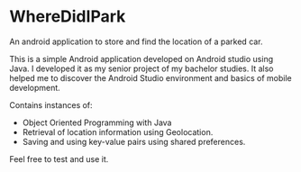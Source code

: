 # WhereDidIPark
An android application to store and find the location of a parked car.

This is a simple Android application developed on Android studio using Java. I developed it as my senior project of my bachelor studies.
It also helped me to discover the Android Studio environment and basics of mobile development.

Contains instances of:
- Object Oriented Programming with Java
- Retrieval of location information using Geolocation.
- Saving and using key-value pairs using shared preferences.

Feel free to test and use it.
